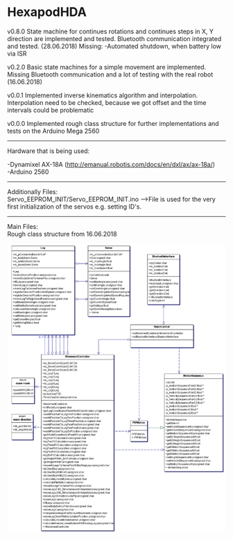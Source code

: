 # HexapodHDA
v0.8.0
State machine for continues rotations and continues steps in X, Y direction are implemented and tested. Bluetooth communication integrated and tested. (28.06.2018)
Missing:
  -Automated shutdown, when battery low via ISR  
  
v0.2.0
Basic state machines for a simple movement are implemented. Missing Bluetooth communication and a lot of testing with the real 
robot (16.06.2018)

v0.0.1
Implemented inverse kinematics algorithm and interpolation. Interpolation need to be checked, 
because we got offset and the time intervals could be problematic   

v0.0.0
Implemented rough class structure for further implementations and tests on the Arduino Mega 2560
_____
Hardware that is being used:

-Dynamixel AX-18A (http://emanual.robotis.com/docs/en/dxl/ax/ax-18a/)  
-Arduino 2560

_____
Additionally Files:  
Servo_EEPROM_INIT/Servo_EEPROM_INIT.ino  -->File is used for the very first initialization of the servos e.g. setting ID's.  
_____
Main Files:  
Rough class structure from 16.06.2018

![alt text](/Hexapod_TeamProject.gif)
